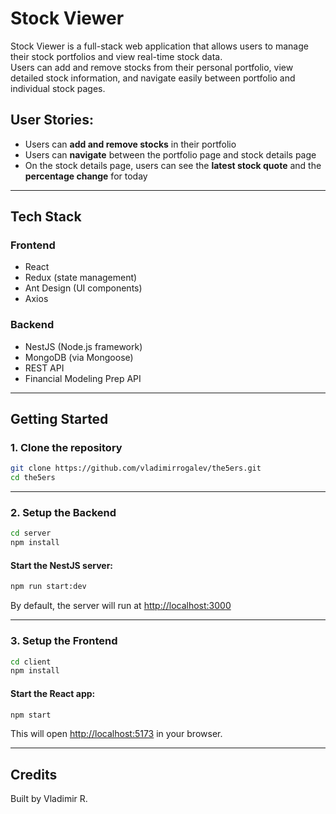 # Stock Viewer

Stock Viewer is a full-stack web application that allows users to manage their stock portfolios and view real-time stock data.  
Users can add and remove stocks from their personal portfolio, view detailed stock information, and navigate easily between portfolio and individual stock pages.

## User Stories:

- Users can **add and remove stocks** in their portfolio
- Users can **navigate** between the portfolio page and stock details page
- On the stock details page, users can see the **latest stock quote** and the **percentage change** for today
---

## Tech Stack

### Frontend
- React
- Redux (state management)
- Ant Design (UI components)
- Axios

### Backend
- NestJS (Node.js framework)
- MongoDB (via Mongoose)
- REST API
- Financial Modeling Prep API

---

## Getting Started

### 1. Clone the repository

```bash
git clone https://github.com/vladimirrogalev/the5ers.git
cd the5ers
```

---

### 2. Setup the Backend

```bash
cd server
npm install
```

#### Start the NestJS server:

```bash
npm run start:dev
```

By default, the server will run at [http://localhost:3000](http://localhost:4000)

---

### 3. Setup the Frontend

```bash
cd client
npm install
```

#### Start the React app:

```bash
npm start
```

This will open [http://localhost:5173](http://localhost:3000) in your browser.

---

## Credits


Built by Vladimir R.
